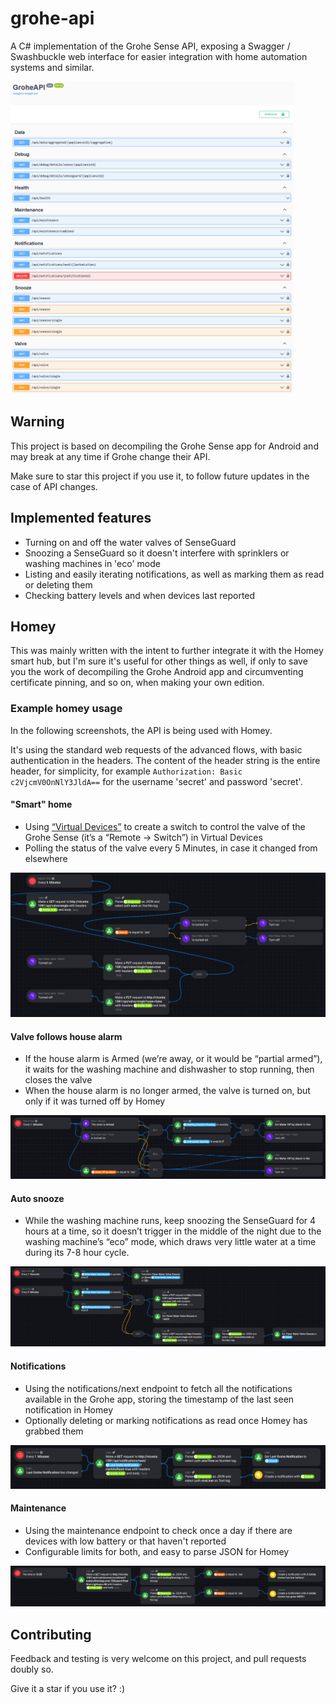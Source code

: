 

# grohe-api
A C# implementation of the Grohe Sense API, exposing a Swagger / Swashbuckle web interface for easier integration with home automation systems and similar.

<a href="images/swagger.png"><img src="images/swagger.png" height="500" alt="Screenshot" /></a>

## Warning
This project is based on decompiling the Grohe Sense app for Android and may break at any time if Grohe change their API.

Make sure to star this project if you use it, to follow future updates in the case of API changes.

## Implemented features
* Turning on and off the water valves of SenseGuard
* Snoozing a SenseGuard so it doesn't interfere with sprinklers or washing machines in 'eco' mode
* Listing and easily iterating notifications, as well as marking them as read or deleting them
* Checking battery levels and when devices last reported

## Homey
This was mainly written with the intent to further integrate it with the Homey smart hub, but I'm sure it's useful for other things as well, if only to save you the work of decompiling the Grohe Android app and circumventing certificate pinning, and so on, when making your own edition.

### Example homey usage
In the following screenshots, the API is being used with Homey.

It's using the standard web requests of the advanced flows, with basic authentication in the headers. The content of the header string is the entire header, for simplicity, for example ```Authorization: Basic c2VjcmV0OnNlY3JldA==``` for the username 'secret' and password 'secret'.

#### "Smart" home
* Using <a href="https://homey.app/en-us/app/com.arjankranenburg.virtual/Virtual-Devices/">“Virtual Devices”</a> to create a switch to control the valve of the Grohe Sense (it’s a “Remote → Switch”) in Virtual Devices
* Polling the status of the valve every 5 Minutes, in case it changed from elsewhere

<a href="images/homey-valve.png"><img src="images/homey-valve.png" alt="Screenshot" /></a>

#### Valve follows house alarm
* If the house alarm is Armed (we’re away, or it would be “partial armed”), it waits for the washing machine and dishwasher to stop running, then closes the valve
* When the house alarm is no longer armed, the valve is turned on, but only if it was turned off by Homey

<a href="images/homey-water_shutoff.png"><img src="images/homey-water_shutoff.png" alt="Screenshot" /></a>

#### Auto snooze
* While the washing machine runs, keep snoozing the SenseGuard for 4 hours at a time, so it doesn’t trigger in the middle of the night due to the washing machine’s “eco” mode, which draws very little water at a time during its 7-8 hour cycle.

<a href="images/homey-snooze.png"><img src="images/homey-snooze.png" alt="Screenshot" /></a>

#### Notifications
* Using the notifications/next endpoint to fetch all the notifications available in the Grohe app, storing the timestamp of the last seen notification in Homey
* Optionally deleting or marking notifications as read once Homey has grabbed them

<a href="images/homey-notifications.png"><img src="images/homey-notifications.png" alt="Screenshot" /></a>

#### Maintenance
* Using the maintenance endpoint to check once a day if there are devices with low battery or that haven't reported
* Configurable limits for both, and easy to parse JSON for Homey

<a href="images/homey-device_warnings.png"><img src="images/homey-device_warnings.png" alt="Screenshot" /></a>

## Contributing
Feedback and testing is very welcome on this project, and pull requests doubly so.

Give it a star if you use it? :)
